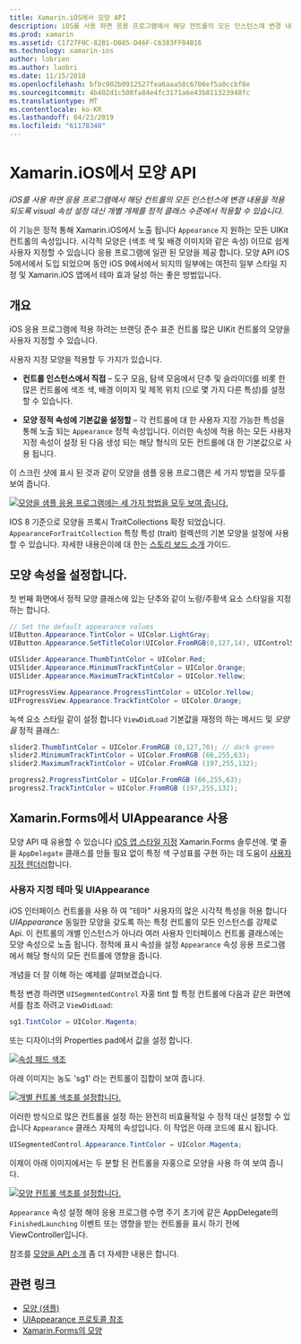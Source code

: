 ```yaml
---
title: Xamarin.iOS에서 모양 API
description: iOS를 사용 하면 응용 프로그램에서 해당 컨트롤의 모든 인스턴스에 변경 내용을 적용 되도록 visual 속성 설정 대신 개별 개체를 정적 클래스 수준에서 적용할 수 있습니다.
ms.prod: xamarin
ms.assetid: C1727F0C-82B1-D085-D46F-C6383FF04B16
ms.technology: xamarin-ios
author: lobrien
ms.author: laobri
ms.date: 11/15/2018
ms.openlocfilehash: bfbc902b0912527fea6aaa58c6706ef5a0ccbf8e
ms.sourcegitcommit: 4b402d1c508fa84e4fc3171a6e43b811323948fc
ms.translationtype: MT
ms.contentlocale: ko-KR
ms.lasthandoff: 04/23/2019
ms.locfileid: "61178340"
---
```

# <a name="appearance-api-in-xamarinios"></a>Xamarin.iOS에서 모양 API

_iOS를 사용 하면 응용 프로그램에서 해당 컨트롤의 모든 인스턴스에 변경 내용을 적용 되도록 visual 속성 설정 대신 개별 개체를 정적 클래스 수준에서 적용할 수 있습니다._

이 기능은 정적 통해 Xamarin.iOS에서 노출 됩니다 `Appearance` 지 원하는 모든 UIKit 컨트롤의 속성입니다. 시각적 모양은 (색조 색 및 배경 이미지와 같은 속성) 이므로 쉽게 사용자 지정할 수 있습니다 응용 프로그램에 일관 된 모양을 제공 합니다. 모양 API iOS 5에서에서 도입 되었으며 동안 iOS 9에서에서 되지의 일부에는 여전히 일부 스타일 지정 및 Xamarin.iOS 앱에서 테마 효과 달성 하는 좋은 방법입니다.

## <a name="overview"></a>개요

iOS 응용 프로그램에 적용 하려는 브랜딩 준수 표준 컨트롤 많은 UIKit 컨트롤의 모양을 사용자 지정할 수 있습니다.

사용자 지정 모양을 적용할 두 가지가 있습니다.

- **컨트롤 인스턴스에서 직접** – 도구 모음, 탐색 모음에서 단추 및 슬라이더를 비롯 한 많은 컨트롤에 색조 색, 배경 이미지 및 제목 위치 (으로 몇 가지 다른 특성)를 설정할 수 있습니다.

- **모양 정적 속성에 기본값을 설정할** – 각 컨트롤에 대 한 사용자 지정 가능한 특성을 통해 노출 되는 `Appearance` 정적 속성입니다. 이러한 속성에 적용 하는 모든 사용자 지정 속성이 설정 된 다음 생성 되는 해당 형식의 모든 컨트롤에 대 한 기본값으로 사용 됩니다.

이 스크린 샷에 표시 된 것과 같이 모양을 샘플 응용 프로그램은 세 가지 방법을 모두를 보여 줍니다.

[![](introduction-to-the-appearance-api-images/appearance01-sml.png "모양을 샘플 응용 프로그램에는 세 가지 방법을 모두 보여 줍니다.")](introduction-to-the-appearance-api-images/appearance01.png#lightbox)

IOS 8 기준으로 모양을 프록시 TraitCollections 확장 되었습니다.
 `AppearanceForTraitCollection` 특정 특성 (trait) 컬렉션의 기본 모양을 설정에 사용할 수 있습니다. 자세한 내용은이에 대 한는 [스토리 보드 소개](~/ios/user-interface/storyboards/unified-storyboards.md) 가이드.

## <a name="setting-appearance-properties"></a>모양 속성을 설정합니다.

첫 번째 화면에서 정적 모양 클래스에 있는 단추와 같이 노랑/주황색 요소 스타일을 지정 하는 합니다.

```csharp
// Set the default appearance values
UIButton.Appearance.TintColor = UIColor.LightGray;
UIButton.Appearance.SetTitleColor(UIColor.FromRGB(0,127,14), UIControlState.Normal);

UISlider.Appearance.ThumbTintColor = UIColor.Red;
UISlider.Appearance.MinimumTrackTintColor = UIColor.Orange;
UISlider.Appearance.MaximumTrackTintColor = UIColor.Yellow;

UIProgressView.Appearance.ProgressTintColor = UIColor.Yellow;
UIProgressView.Appearance.TrackTintColor = UIColor.Orange;
```

녹색 요소 스타일 같이 설정 합니다 `ViewDidLoad` 기본값을 재정의 하는 메서드 및 *모양을* 정적 클래스:

```csharp
slider2.ThumbTintColor = UIColor.FromRGB (0,127,70); // dark green
slider2.MinimumTrackTintColor = UIColor.FromRGB (66,255,63);
slider2.MaximumTrackTintColor = UIColor.FromRGB (197,255,132);
```

```csharp
progress2.ProgressTintColor = UIColor.FromRGB (66,255,63);
progress2.TrackTintColor = UIColor.FromRGB (197,255,132);
```

## <a name="using-uiappearance-in-xamarinforms"></a>Xamarin.Forms에서 UIAppearance 사용

모양 API 때 유용할 수 있습니다 [iOS 앱 스타일 지정](~/xamarin-forms/platform/ios/formatting.md#uiappearance) Xamarin.Forms 솔루션에. 몇 줄을 `AppDelegate` 클래스를 만들 필요 없이 특정 색 구성표를 구현 하는 데 도움이 [사용자 지정 렌더러](~/xamarin-forms/app-fundamentals/custom-renderer/index.md)합니다.

### <a name="custom-themes-and-uiappearance"></a>사용자 지정 테마 및 UIAppearance

iOS 인터페이스 컨트롤을 사용 하 여 "테마" 사용자의 많은 시각적 특성을 허용 합니다 *UIAppearance* 동일한 모양을 갖도록 하는 특정 컨트롤의 모든 인스턴스를 강제로 Api. 이 컨트롤의 개별 인스턴스가 아니라 여러 사용자 인터페이스 컨트롤 클래스에는 모양 속성으로 노출 됩니다. 정적에 표시 속성을 설정 `Appearance` 속성 응용 프로그램에서 해당 형식의 모든 컨트롤에 영향을 줍니다.

개념을 더 잘 이해 하는 예제를 살펴보겠습니다.

특정 변경 하려면 `UISegmentedControl` 자홍 tint 할 특정 컨트롤에 다음과 같은 화면에서를 참조 하려고 `ViewDidLoad`:

```csharp
sg1.TintColor = UIColor.Magenta;
```

또는 디자이너의 Properties pad에서 값을 설정 합니다.

[![](introduction-to-the-appearance-api-images/propertiespadtint.png "속성 패드 색조")](introduction-to-the-appearance-api-images/propertiespadtint.png#lightbox)

아래 이미지는 농도 'sg1' 라는 컨트롤이 집합이 보여 줍니다.

[![](introduction-to-the-appearance-api-images/image53.png "개별 컨트롤 색조를 설정합니다.")](introduction-to-the-appearance-api-images/image53.png#lightbox)

이러한 방식으로 많은 컨트롤을 설정 하는 완전히 비효율적일 수 정적 대신 설정할 수 있습니다 `Appearance` 클래스 자체의 속성입니다. 이 작업은 아래 코드에 표시 됩니다.

```csharp
UISegmentedControl.Appearance.TintColor = UIColor.Magenta;
```

이제이 아래 이미지에서는 두 분할 된 컨트롤을 자홍으로 모양을 사용 하 여 보여 줍니다.

[![](introduction-to-the-appearance-api-images/image54.png "모양 컨트롤 색조를 설정합니다.")](introduction-to-the-appearance-api-images/image54.png#lightbox)

`Appearance` 속성 설정 해야 응용 프로그램 수명 주기 초기에 같은 AppDelegate의 `FinishedLaunching` 이벤트 또는 영향을 받는 컨트롤을 표시 하기 전에 ViewController입니다.

참조를 [모양을 API 소개](~/ios/user-interface/ios-ui/introduction-to-the-appearance-api.md) 좀 더 자세한 내용은 합니다.

## <a name="related-links"></a>관련 링크

- [모양 (샘플)](https://developer.xamarin.com/samples/monotouch/Appearance/)
- [UIAppearance 프로토콜 참조](https://developer.apple.com/library/ios/documentation/UIKit/Reference/UIAppearance_Protocol/)
- [Xamarin.Forms의 모양](~/xamarin-forms/platform/ios/formatting.md#uiappearance)
